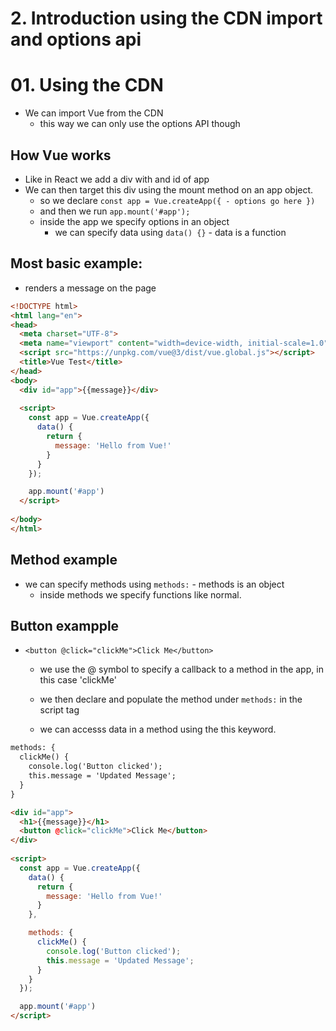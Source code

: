# 2. Introduction using the CDN import and options api


# 01. Using the CDN
- We can import Vue from the CDN 
  - this way we can only use the options API though

## How Vue works
- Like in React we add a div with and id of app
- We can then target this div using the mount method on an app object.
  - so we declare `const app = Vue.createApp({ - options go here })`
  - and then we run `app.mount('#app');`
  - inside the app we specify options in an object
    - we can specify data using `data() {}` - data is a function

## Most basic example:
- renders a message on the page
``` HTML
<!DOCTYPE html>
<html lang="en">
<head>
  <meta charset="UTF-8">
  <meta name="viewport" content="width=device-width, initial-scale=1.0">
  <script src="https://unpkg.com/vue@3/dist/vue.global.js"></script>
  <title>Vue Test</title>
</head>
<body>
  <div id="app">{{message}}</div>
    
  <script>
    const app = Vue.createApp({
      data() {
        return {
          message: 'Hello from Vue!'
        }
      }
    });

    app.mount('#app')
  </script>
  
</body>
</html>
```


## Method example
 - we can specify methods using `methods:` - methods is an object
      - inside methods we specify functions like normal.

## Button exampple
  - `<button @click="clickMe">Click Me</button>`
    - we use the @ symbol to specify a callback to a method in the app, in this case 'clickMe'
    - we then declare and populate the method under `methods:` in the script tag

    - we can accesss data in a method using the this keyword.
``` HTML
methods: {
  clickMe() {
    console.log('Button clicked');
    this.message = 'Updated Message';
  }
}
```

``` HTML
<div id="app">
  <h1>{{message}}</h1>
  <button @click="clickMe">Click Me</button>
</div>
  
<script>
  const app = Vue.createApp({
    data() {
      return {
        message: 'Hello from Vue!'
      }
    },

    methods: {
      clickMe() {
        console.log('Button clicked');
        this.message = 'Updated Message';
      }
    }
  });

  app.mount('#app')
</script>
```